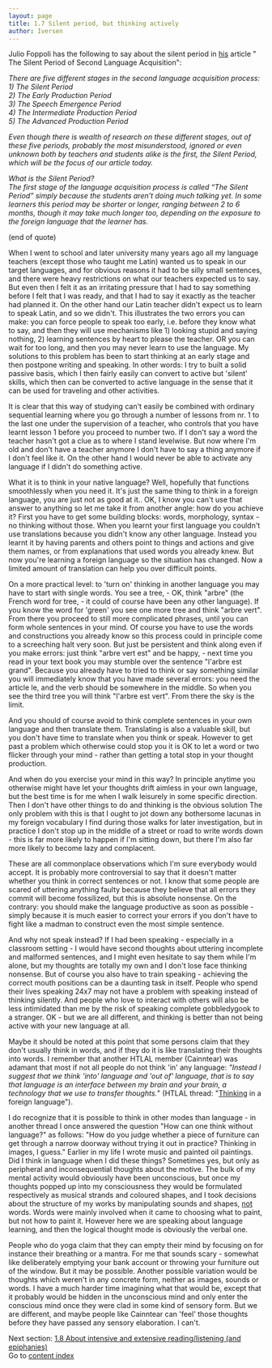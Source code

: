```yaml
---
layout: page
title: 1.7 Silent period, but thinking actively
author: Iversen
---
```

Julio Foppoli has the following to say about the silent period in [his](http://www.eslbase.com/articles/acquisition) article " The Silent Period of Second Language Acquisition":

*There are five different stages in the second language acquisition process:*   
*1) The Silent Period*  
*2) The Early Production Period*  
*3) The Speech Emergence Period*  
*4) The Intermediate Production Period*  
*5) The Advanced Production Period*  

*Even though there is wealth of research on these different stages, out of these five periods, probably the most misunderstood, ignored or even unknown both by teachers and students alike is the first, the Silent Period, which will be the focus of our article today.*

*What is the Silent Period?*  
*The first stage of the language acquisition process is called “The Silent Period” simply because the students aren’t doing much talking yet. In some learners this period may be shorter or longer, ranging between 2 to 6 months, though it may take much longer too, depending on the exposure to the foreign language that the learner has.*
 
(end of quote)

When I went to school and later university many years ago all my language teachers (except those who taught me Latin) wanted us to speak in our target languages, and for obvious reasons it had to be silly small sentences, and there were heavy restrictions on what our teachers expected us to say. But even then I felt it as an irritating pressure that I had to say something before I felt that I was ready, and that I had to say it exactly as the teacher had planned it. On the other hand our Latin teacher didn't expect us to learn to speak Latin, and so we didn't. This illustrates the two errors you can make: you can force people to speak too early, i.e. before they know what to say, and then they will use mechanisms like 1) looking stupid and saying nothing, 2) learning sentences by heart to please the teacher. OR you can wait for too long, and then you may never learn to use the language. My solutions to this problem has been to start thinking at an early stage and then postpone writing and speaking. In other words: I try to built a solid passive basis, which I then fairly easily can convert to active but 'silent' skills, which then can be converted to active language in the sense that it can be used for traveling and other activities. 

It is clear that this way of studying can't easily be combined with ordinary sequential learning where you go through a number of lessons from nr. 1 to the last one under the supervision of a teacher, who controls that you have learnt lesson 1 before you proceed to number two. If  I don't say a word the teacher hasn't got a clue as to where I stand levelwise. But now where I'm old and don't have a teacher anymore I don't have to say a thing anymore if I don't feel like it. On the other hand  I would never be able to activate any language if I didn't do something active.

What it is to think in your native language? Well, hopefully that functions smoothlessly when you need it. It's just the same thing to think in a foreign language, you are just not as good at it..  OK, I know you can't use that answer to anything so let me take it from another angle: how do you achieve it? First you have to get some building blocks: words, morphology, syntax - no thinking without those. When you learnt your first language you couldn't use translations because you didn't know any other language. Instead you learnt it by having parents and others point to things and actions and give them names, or from explanations that used words you already knew. But now you're learning a foreign language so the situation has changed. Now a limited amount of translation can help you over difficult points.

On a more practical level: to 'turn on' thinking in another language you may have to start with single words. You see a tree, - OK, think "arbre" (the French word for tree, - it could of course have been any other language). If you know the word for 'green' you see one more tree and think "arbre vert". From there you proceed to still more complicated phrases, until you can form whole sentences in your mind. Of course you have to use the words and constructions you already know so this process could in principle come to a screeching halt very soon. But just be persistent and think along even if you make errors: just think "arbre vert est" and be happy, - next time you read in your text book you may stumble over the sentence "l'arbre est grand". Because you already have to tried to think or say something similar you will immediately know that you have made several errors: you need the article le, and the verb should be somewhere in the middle. So when you see the third tree you will think "l'arbre est vert". From there the sky is the limit. 

And you should of course avoid to think complete sentences in your own language and then translate them. Translating is also a valuable skill, but you don't have time to translate when you think or speak. However to get past a problem which otherwise could stop you it is OK to let a word or two flicker through your mind - rather than getting a total stop in your thought production.

And when do you exercise your mind in this way? In principle anytime you otherwise might have let your thoughts drift aimless in your own language, but the best time is for me when I walk leisurely in some specific direction. Then I don't have other things to do and thinking is the obvious solution The only problem with this is that I ought to jot down any bothersome lacunas in my foreign vocabulary I find during those walks for later investigation, but in practice I don't stop up in the middle of a street or road to write words down - this is far more likely to happen if I'm sitting down, but there I'm also far more likely to become lazy and complacent. 

These are all commonplace observations which I'm sure everybody would accept. It is probably more controversial to say that it doesn't matter whether you think in correct sentences or not. I know that some people are scared of uttering anything faulty because they believe that all errors they commit will become fossilized, but this is absolute nonsense. On the contrary: you should make the language productive as soon as possible - simply because it is much easier to correct your errors if you don't have to fight like a madman to construct even the most simple sentence. 

And why not speak instead? If I had been speaking - especially in a classroom setting - I would have second thoughts about uttering incomplete and malformed sentences, and I might even hesitate to say them while I'm alone, but my thoughts are totally my own and I don't lose face thinking nonsense. But of course you also have to train speaking - achieving the correct mouth positions can be a daunting task in itself. People who spend their lives speaking 24x7 may not have a problem with speaking instead of thinking silently. And people who love to interact with others will also be less intimidated than me by the risk of speaking complete gobbledygook to a stranger. OK - but we are all different, and thinking is better than not being active with your new language at all.

Maybe it should be noted at this point that some persons claim that they don't usually think in words, and if they do it is like translating their thoughts into words. I remember that another HTLAL member (Cainntear) was adamant that most if not all people do not think 'in' any language: *"Instead I suggest that we think 'into' language and 'out of' language, that is to say that language is an interface between my brain and your brain, a technology that we use to transfer thoughts.*" (HTLAL thread: "[Thinking](http://how-to-learn-any-language.com/forum/%20forum_posts.asp?TID=18691) in a foreign language"). 

I do recognize that it is possible to think in other modes than language - in another thread I once answered the question "How can one think without language?" as follows: "How do you judge whether a piece of furniture can get through a narrow doorway without trying it out in practice? Thinking in images, I guess." Earlier in my life I wrote music and painted oil paintings. Did I think in language when I did these things? Sometimes yes, but only as peripheral and inconsequential thoughts about the motive. The bulk of my mental activity would obviously have been unconscious, but once my thoughts popped up into my consciousness they would be formulated respectively as musical strands and coloured shapes, and I took decisions about the structure of my works by manipulating sounds and shapes, <u>not</u> words. Words were mainly involved when it came to choosing what to paint, but not how to paint it. However here we are speaking about language learning, and then the logical thought mode is obviously the verbal one. 

People who do yoga claim that they can empty their mind by focusing on for instance their breathing or a mantra. For me that sounds scary - somewhat like deliberately emptying your bank account or throwing your furniture out of the window. But it may be possible. Another possible variation would be thoughts which weren't in any concrete form, neither as images, sounds or words. I have a much harder time imagining what that would be, except that it probably would be hidden in the unconscious mind and only enter the conscious mind once they were clad in some kind of sensory form. But we are different, and maybe people like Cainntear can 'feel' those thoughts before they have passed any sensory elaboration. I can't.



Next section: [1.8 About intensive and extensive reading/listening (and epiphanies)](../1-8-about-intensive-and-extensive-reading-listening/)  
Go to [content index](../)
